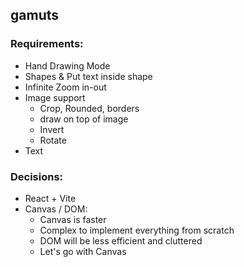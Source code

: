 ## gamuts

### Requirements:

- Hand Drawing Mode
- Shapes & Put text inside shape
- Infinite Zoom in-out
- Image support
  - Crop, Rounded, borders
  - draw on top of image
  - Invert
  - Rotate
- Text

### Decisions:

- React + Vite
- Canvas / DOM:
  - Canvas is faster
  - Complex to implement everything from scratch
  - DOM will be less efficient and cluttered
  - Let's go with Canvas
